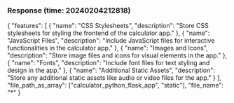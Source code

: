 ### Response (time: 20240204212818)

{
    "features": [
        {
            "name": "CSS Stylesheets",
            "description": "Store CSS stylesheets for styling the frontend of the calculator app."
        },
        {
            "name": "JavaScript Files",
            "description": "Include JavaScript files for interactive functionalities in the calculator app."
        },
        {
            "name": "Images and Icons",
            "description": "Store image files and icons for visual elements in the app."
        },
        {
            "name": "Fonts",
            "description": "Include font files for text styling and design in the app."
        },
        {
            "name": "Additional Static Assets",
            "description": "Store any additional static assets like audio or video files for the app."
        }
    ],
    "file_path_as_array": ["calculator_python_flask_app", "static"],
    "file_name": "*"
}